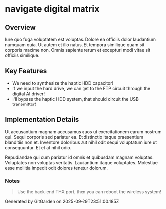 # navigate digital matrix

## Overview
Iure quo fuga voluptatem est voluptas. Dolore ea officiis dolor laudantium numquam quia. Ut autem et illo natus. Et tempora similique quam sit corporis maxime non. Omnis sapiente rerum et excepturi modi vitae sit officiis similique.

## Key Features
- We need to synthesize the haptic HDD capacitor!
- If we input the hard drive, we can get to the FTP circuit through the digital AI driver!
- I'll bypass the haptic HDD system, that should circuit the USB transmitter!

## Implementation Details
Ut accusantium magnam accusamus quos ut exercitationem earum nostrum qui. Sequi corporis sed pariatur ea. Et distinctio itaque praesentium blanditiis non et. Inventore doloribus aut nihil odit sequi voluptatum iure ut consequuntur. Et et at nihil odio.
 Repudiandae qui cum pariatur id omnis et quibusdam magnam voluptas. Voluptates non voluptas veritatis. Laudantium itaque voluptates. Molestiae esse mollitia impedit odit dolores tenetur dolorum.

### Notes
> Use the back-end THX port, then you can reboot the wireless system!

Generated by GitGarden on 2025-09-29T23:51:00.185Z